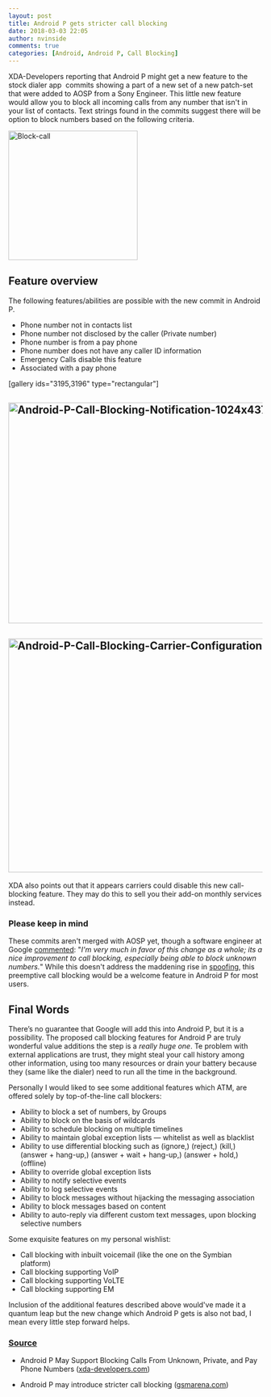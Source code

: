 ```yaml
---
layout: post
title: Android P gets stricter call blocking
date: 2018-03-03 22:05
author: nvinside
comments: true
categories: [Android, Android P, Call Blocking]
---
```

XDA-Developers reporting that Android P might get a new feature to the stock dialer app  commits showing a part of a new set of a new patch-set that were added to AOSP from a Sony Engineer. This little new feature would allow you to block all incoming calls from any number that isn't in your list of contacts. Text strings found in the commits suggest there will be option to block numbers based on the following criteria.

<img class=" size-full wp-image-3194 aligncenter" src="https://chefkochblog.files.wordpress.com/2018/03/block-call.jpg" alt="Block-call" width="256" height="256" />

<!--more-->

<h2>Feature overview</h2>

The following features/abilities are possible with the new commit in Android P.

<ul>
    <li>Phone number not in contacts list</li>
    <li>Phone number not disclosed by the caller (Private number)</li>
    <li>Phone number is from a pay phone</li>
    <li>Phone number does not have any caller ID information</li>
    <li>Emergency Calls disable this feature</li>
    <li>Associated with a pay phone</li>
</ul>

[gallery ids="3195,3196" type="rectangular"]

<h2><img class=" size-full wp-image-3197 aligncenter" src="https://chefkochblog.files.wordpress.com/2018/03/android-p-call-blocking-notification-1024x437.png" alt="Android-P-Call-Blocking-Notification-1024x437" width="1024" height="437" /></h2>

<h2><img class=" size-full wp-image-3198 aligncenter" src="https://chefkochblog.files.wordpress.com/2018/03/android-p-call-blocking-carrier-configuration-1024x463.png" alt="Android-P-Call-Blocking-Carrier-Configuration-1024x463" width="1024" height="463" /></h2>

XDA also points out that it appears carriers could disable this new call-blocking feature. They may do this to sell you their add-on monthly services instead.

<h3>Please keep in mind</h3>

These commits aren't merged with AOSP yet, though a software engineer at Google <a class="external" href="https://android-review.googlesource.com/c/platform/packages/services/Telecomm/+/587193#message-cc5fd07e72df7cc0c61ce396de8bfc4fd0e943b3" target="_blank" rel="nofollow noopener">commented</a>: "<em>I'm very much in favor of this change as a whole; its a nice improvement to call blocking, especially being able to block unknown numbers.</em>" While this doesn't address the maddening rise in <a class="external" href="https://www.fcc.gov/consumers/guides/spoofing-and-caller-id" target="_blank" rel="nofollow noopener">spoofing</a>, this preemptive call blocking would be a welcome feature in Android P for most users.

<h2>Final Words</h2>

There’s no guarantee that Google will add this into Android P, but it is a possibility. The proposed call blocking features for Android P are truly wonderful value additions the step is a <em>really huge one</em>. Te problem with external applications are trust, they might steal your call history among other information, using too many resources or drain your battery because they (same like the dialer) need to run all the time in the background.

Personally I would liked to see some additional features which ATM, are offered solely by top-of-the-line call blockers:

<ul>
    <li>Ability to block a set of numbers, by Groups</li>
    <li>Ability to block on the basis of wildcards</li>
    <li>Ability to schedule blocking on multiple timelines</li>
    <li>Ability to maintain global exception lists — whitelist as well as blacklist</li>
    <li>Ability to use differential blocking such as (ignore,) (reject,) (kill,) (answer + hang-up,) (answer + wait + hang-up,) (answer + hold,) (offline)</li>
    <li>Ability to override global exception lists</li>
    <li>Ability to notify selective events</li>
    <li>Ability to log selective events</li>
    <li>Ability to block messages without hijacking the messaging association</li>
    <li>Ability to block messages based on content</li>
    <li>Ability to auto-reply via different custom text messages, upon blocking selective numbers</li>
</ul>

Some exquisite features on my personal wishlist:

<ul>
    <li>Call blocking with inbuilt voicemail (like the one on the Symbian platform)</li>
    <li>Call blocking supporting VoIP</li>
    <li>Call blocking supporting VoLTE</li>
    <li>Call blocking supporting EM</li>
</ul>

Inclusion of the additional features described above would've made it a quantum leap but the new change which Android P gets is also not bad, I mean every little step forward helps.

<h3><span style="text-decoration:underline;">Source</span></h3>

<ul>
    <li>
<p class="entry_title entry-title">Android P May Support Blocking Calls From Unknown, Private, and Pay Phone Numbers (<a href="https://www.xda-developers.com/android-p-blocking-calls-unknown-private-pay-phone-numbers/" target="_blank" rel="noopener">xda-developers.com</a>)</p>
</li>
    <li>Android P may introduce stricter call blocking (<a href="https://www.gsmarena.com/android_p_may_introduce_stricter_call_blocking-news-29940.php" target="_blank" rel="noopener">gsmarena.com</a>)</li>
</ul>

&nbsp;

&nbsp;
